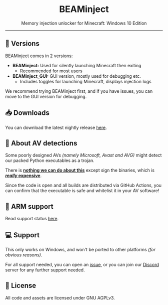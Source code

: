 <div align=center>
    <h1>BEAMinject</h1>Memory injection unlocker for Minecraft: Windows 10 Edition</p>
</div>

-----

## :wrench: Versions
BEAMinject comes in 2 versions:
- **BEAMinject:** Used for silently launching Minecraft then exiting
    - Recommended for most users
- **BEAMinject_GUI:** GUI version, mostly used for debugging etc.
    - Includes toggles for launching Minecraft, displays injection logs

We recommend trying BEAMinject first, and if you have issues, you can move to the GUI version for debugging.

## :inbox_tray: Downloads
You can download the latest nightly release [here](https://nightly.link/OpenM-Project/BEAMinject/workflows/build/main/BEAMinject_nightly.zip).

## :rotating_light: About AV detections
Some poorly designed AVs *(namely Microsoft, Avast and AVG)* might detect our packed Python executables as a trojan.

There is [**nothing we can do about this**](https://github.com/pyinstaller/pyinstaller/issues/6754#issuecomment-1100821249) except sign the binaries, which is [***really* expensive**](https://codesigncert.com/blog/code-signing-certificate-cost).

Since the code is open and all builds are distributed via GitHub Actions, you can confirm that the executable is safe and whitelist it in your AV software!

## :test_tube: ARM support
Read support status [here](ARMstatus.md).

## :computer: Support
This only works on Windows,
and won't be ported to other platforms *(for obvious reasons)*.

For all support needed, you can open an [issue](https://github.com/OpenM-Project/BEAMinject/issues/), or you can join our [Discord](https://dsc.gg/openmproject "OpenM Community") server for any further support needed.

## :page_with_curl: License
All code and assets are licensed under GNU AGPLv3.
